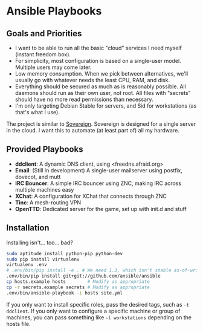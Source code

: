 Ansible Playbooks
=================

Goals and Priorities
--------------------

-   I want to be able to run all the basic "cloud" services I need myself
    (instant freedom box).
-   For simplicity, most configuration is based on a single-user model. Multiple
    users may come later.
-   Low memory consumption. When we pick between alternatives, we'll usually go
    with whatever needs the least CPU, RAM, and disk.
-   Everything should be secured as much as is reasonably possible. All daemons
    should run as their own user, not root. All files with "secrets" should have
    no more read permissions than necessary.
-   I'm only targeting Debian Stable for servers, and Sid for workstations (as
    that's what I use).

The project is similar to [Sovereign][]. Sovereign is designed for a single
server in the cloud. I want this to automate (at least part of) all my hardware.

  [Sovereign]: https://github.com/al3x/sovereign

Provided Playbooks
------------------

-   **ddclient**: A dynamic DNS client, using <freedns.afraid.org>
-   **Email**: (Still in development) A single-user mailserver using postfix,
    dovecot, and mutt
-   **IRC Bouncer**: A simple IRC bouncer using ZNC, making IRC across multiple
    machines easy
-   **XChat**: A configuration for XChat that connects through ZNC
-   **Tinc**: A mesh-routing VPN
-   **OpenTTD**: Dedicated server for the game, set up with init.d and stuff

Installation
------------

Installing isn't... too... bad?

```sh
sudo aptitude install python-pip python-dev
sudo pip install virtualenv
virtualenv .env
# .env/bin/pip install -e . # We need 1.3, which isn't stable as-of-writing
.env/bin/pip install git+git://github.com/ansible/ansible
cp hosts.example hosts        # Modify as appropriate
cp -r secrets.example secrets # Modify as appropriate
.env/bin/ansible-playbook -i hosts site.yml
```

If you only want to install specific roles, pass the desired tags, such as
`-t ddclient`. If you only want to configure a specific machine or group of
machines, you can pass something like `-l workstations` depending on the hosts
file.
